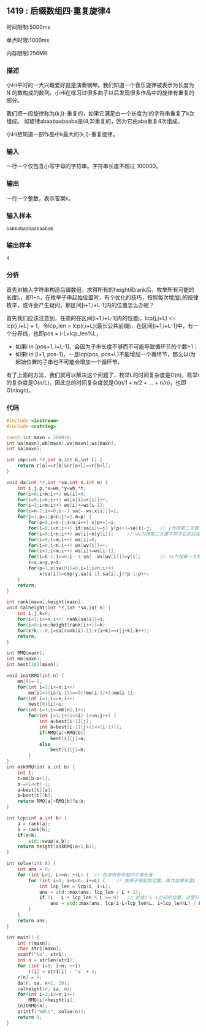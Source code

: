 ## 1419 : 后缀数组四·重复旋律4
时间限制:5000ms

单点时限:1000ms

内存限制:256MB

### 描述
小Hi平时的一大兴趣爱好就是演奏钢琴。我们知道一个音乐旋律被表示为长度为 N 的数构成的数列。小Hi在练习过很多曲子以后发现很多作品中的旋律有重复的部分。

我们把一段旋律称为(k,l)-重复的，如果它满足由一个长度为l的字符串重复了k次组成。 如旋律abaabaabaaba是(4,3)重复的，因为它由aba重复4次组成。

小Hi想知道一部作品中k最大的(k,l)-重复旋律。

### 输入
一行一个仅包含小写字母的字符串。字符串长度不超过 100000。

### 输出
一行一个整数，表示答案k。

### 输入样本
```
babbabaabaabaabab
```

### 输出样本
```
4
```

### 分析
首先对输入字符串构造后缀数组，求得所有的height和rank后，枚举所有可能的长度L，即1~n，在枚举子串起始位置时，有个优化的技巧，按照每次增加L的规律枚举，或许会产生疑问，那区间[i+1,i+L-1]内的位置怎么办呢？

首先我们应该注意到，任意的在区间[i+1,i+L-1]内的位置j，lcp(j,j+L) <= lcp[i,i+L] + 1，令lcp_len = lcp(i,i+L)(最长公共前缀)，在区间[i+1,i+L-1]中，有一个分界线，也即pos = i-L+lcp_len%L，

- 如果i in [pos+1, i+L-1]，会因为子串长度不够而不可能导致循环节的个数+1；
- 如果i in [i+1, pos-1]，一旦lcp(pos, pos+L)不能增加一个循环节，那么以i为起始位置的子串也不可能会增加一个循环节。

有了上面的方法，我们就可以解决这个问题了，枚举L的时间复杂度是O(n)，枚举i的复杂度是O(n/L)，因此总的时间复杂度就是O(n/1 + n/2 + ... + n/n)，也即O(nlogn)。

### 代码

```C++
#include <iostream>
#include <cstring>

const int maxn = 200020;
int wa[maxn],wb[maxn],wv[maxn],ws[maxn]; 
int sa[maxn];

int cmp(int *r,int a,int b,int l) {
	return r[a]==r[b]&&r[a+l]==r[b+l];
} 

void da(int *r,int *sa,int n,int m) {
	int i,j,p,*x=wa,*y=wb,*t;
	for(i=0;i<m;i++) ws[i]=0;
	for(i=0;i<n;i++) ws[x[i]=r[i]]++;
	for(i=1;i<m;i++) ws[i]+=ws[i-1];
	for(i=n-1;i>=0;i--) sa[--ws[x[i]]]=i;	
	for(j=1,p=1;p<n;j*=2,m=p) {
		for(p=0,i=n-j;i<n;i++) y[p++]=i;
		for(i=0;i<n;i++) if(sa[i]>=j) y[p++]=sa[i]-j;	// y为按第二关键字排序的后缀字符串（sa）
		for(i=0;i<n;i++) wv[i]=x[y[i]];		// wv为按第二关键字排序后的后缀字符串的首字符
		for(i=0;i<m;i++) ws[i]=0;
		for(i=0;i<n;i++) ws[wv[i]]++;
		for(i=1;i<m;i++) ws[i]+=ws[i-1];
		for(i=n-1;i>=0;i--) sa[--ws[wv[i]]]=y[i];		// sa为按第一关键字排序的后缀字符串
		t=x,x=y,y=t;
		for(p=1,x[sa[0]]=0,i=1;i<n;i++)
			x[sa[i]]=cmp(y,sa[i-1],sa[i],j)?p-1:p++;
	}
	return; 
}

int rank[maxn],height[maxn];
void calheight(int *r,int *sa,int n) {
	int i,j,k=0;
	for(i=1;i<=n;i++) rank[sa[i]]=i;
	for(i=0;i<n;height[rank[i++]]=k)
	for(k?k--:0,j=sa[rank[i]-1];r[i+k]==r[j+k];k++);
	return;
}

int RMQ[maxn];
int mm[maxn];
int best[20][maxn]; 

void initRMQ(int n) {
	mm[0]=-1;
	for(int i=1;i<=n;i++)
		mm[i]=((i&(i-1))==0)?mm[i-1]+1:mm[i-1]; 
	for(int i=1;i<=n;i++)
		best[0][i]=i;
	for(int i=1;i<=mm[n];i++)
		for(int j=1;j+(1<<i)-1<=n;j++) {
			int a=best[i-1][j];
			int b=best[i-1][j+(1<<(i-1))]; 
			if(RMQ[a]<RMQ[b])
				best[i][j]=a; 
			else 
				best[i][j]=b;
		}
}
int askRMQ(int a,int b) {
	int t;
	t=mm[b-a+1];
	b-=(1<<t)-1; 
	a=best[t][a];
	b=best[t][b]; 
	return RMQ[a]<RMQ[b]?a:b;
}

int lcp(int a,int b) {
	a = rank[a];
	b = rank[b]; 
	if(a>b)
		std::swap(a,b);
	return height[askRMQ(a+1,b)];
}

int solve(int n) {
	int ans = 0;
	for (int L=1; L<=n; ++L) {	// 枚举所有可能的子串长度
		for (int i=0; i+L<n; i+=L) {	// 枚举子串起始位置，每次自增长度L
			int lcp_len = lcp(i, i+L);
			ans = std::max(ans, lcp_len / L + 1);
			if (i - L + lcp_len % L >= 0)	// 检查i-L~i之间的位置，这里只需要检查i-L+lcp_len%L即可，大于该位置的会应为长度不够不可能增加1次循环节，如果该位置不能增加1个循环节，则小于该位置也不可能增加循环节
				ans = std::max(ans, lcp(i-L+lcp_len%L, i+lcp_len%L) / L + 1);
		}
	}
	return ans;
}

int main() {
	int r[maxn];
	char str1[maxn];
	scanf("%s", str1);
	int n = strlen(str1);
	for (int i=0; i<n; ++i)
		r[i] = str1[i] - 'a' + 1;
	r[n] = 0;
	da(r, sa, n+1, 29);
	calheight(r, sa, n);
	for(int i=1;i<=n;i++)
		RMQ[i]=height[i];
	initRMQ(n);
	printf("%d\n", solve(n));
	return 0;
}
```